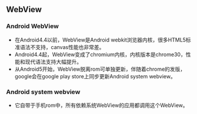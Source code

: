 ## WebView
### Android WebView
- 在Android4.4以前，WebView是Android webkit浏览器内核，很多HTML5标准语法不支持，canvas性能也非常差。
- Android4.4起，WebView变成了chromium内核，内核版本是chrome30，性能和现代语法支持大幅提升。
- 从Android5开始，WebView脱离rom可单独更新，伴随着chrome的发版，google会在google play store上同步更新Android system webview。
### Android system webview
- 它自带于手机rom中，所有依赖系统WebView的应用都调用这个WebView。
